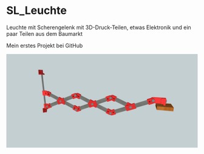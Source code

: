 # SL_Leuchte
Leuchte mit Scherengelenk mit  3D-Druck-Teilen, etwas Elektronik und ein paar Teilen aus dem Baumarkt

Mein erstes Projekt bei GitHub

<a href="https://github.com/minirevollo/SL_Leuchte/blob/master/SL_Stab_komplett.png" target="_blank"><img src="https://github.com/minirevollo/SL_Leuchte/blob/master/SL_Stab_komplett.png" alt="SL_Stab_komplett.png" title="SL_Leuchte" style="max-width:100%;">
</a>



